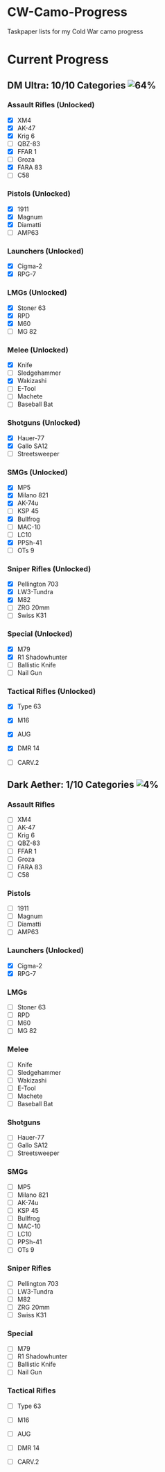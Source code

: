 # CW-Camo-Progress
Taskpaper lists for my Cold War camo progress


# Current Progress
## DM Ultra: 10/10 Categories ![64%](https://progress-bar.dev/64/?width=200)
### Assault Rifles (Unlocked)
- [x] XM4
- [x] AK-47
- [x] Krig 6
- [ ] QBZ-83
- [x] FFAR 1
- [ ] Groza
- [x] FARA 83
- [ ] C58
### Pistols (Unlocked)
- [x] 1911
- [x] Magnum
- [x] Diamatti
- [ ] AMP63
### Launchers (Unlocked)
- [x] Cigma-2
- [x] RPG-7
### LMGs (Unlocked)
- [x] Stoner 63
- [x] RPD
- [x] M60
- [ ] MG 82
### Melee (Unlocked)
- [x] Knife
- [ ] Sledgehammer
- [x] Wakizashi
- [ ] E-Tool
- [ ] Machete
- [ ] Baseball Bat
### Shotguns (Unlocked)
- [x] Hauer-77
- [x] Gallo SA12
- [ ] Streetsweeper
### SMGs (Unlocked)
- [x] MP5
- [x] Milano 821
- [x] AK-74u
- [ ] KSP 45
- [x] Bullfrog
- [ ] MAC-10
- [ ] LC10
- [x] PPSh-41
- [ ] OTs 9
### Sniper Rifles (Unlocked)
- [x] Pellington 703
- [x] LW3-Tundra
- [x] M82
- [ ] ZRG 20mm
- [ ] Swiss K31
### Special (Unlocked)
- [x] M79
- [x] R1 Shadowhunter
- [ ] Ballistic Knife
- [ ] Nail Gun
### Tactical Rifles (Unlocked)
- [x] Type 63
- [x] M16
- [x] AUG
- [x] DMR 14
- [ ] CARV.2


## Dark Aether: 1/10 Categories ![4%](https://progress-bar.dev/4/?width=200)
### Assault Rifles
- [ ] XM4
- [ ] AK-47
- [ ] Krig 6
- [ ] QBZ-83
- [ ] FFAR 1
- [ ] Groza
- [ ] FARA 83
- [ ] C58
### Pistols
- [ ] 1911
- [ ] Magnum
- [ ] Diamatti
- [ ] AMP63
### Launchers (Unlocked)
- [x] Cigma-2
- [x] RPG-7
### LMGs
- [ ] Stoner 63
- [ ] RPD
- [ ] M60
- [ ] MG 82
### Melee
- [ ] Knife
- [ ] Sledgehammer
- [ ] Wakizashi
- [ ] E-Tool
- [ ] Machete
- [ ] Baseball Bat
### Shotguns
- [ ] Hauer-77
- [ ] Gallo SA12
- [ ] Streetsweeper
### SMGs
- [ ] MP5
- [ ] Milano 821
- [ ] AK-74u
- [ ] KSP 45
- [ ] Bullfrog
- [ ] MAC-10
- [ ] LC10
- [ ] PPSh-41
- [ ] OTs 9
### Sniper Rifles
- [ ] Pellington 703
- [ ] LW3-Tundra
- [ ] M82
- [ ] ZRG 20mm
- [ ] Swiss K31
### Special
- [ ] M79
- [ ] R1 Shadowhunter
- [ ] Ballistic Knife
- [ ] Nail Gun
### Tactical Rifles
- [ ] Type 63
- [ ] M16
- [ ] AUG
- [ ] DMR 14
- [ ] CARV.2


